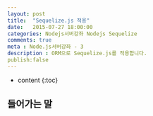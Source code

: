 ```yaml
---
layout: post
title:  "Sequelize.js 적용"
date:   2015-07-27 18:00:00
categories: Nodejs서버강좌 Nodejs Sequelize
comments: true
meta : Node.js서버강좌 - 3
description : ORM으로 Sequelize.js를 적용합니다.
publish:false
---
```


* content
{:toc}

## 들어가는 말
